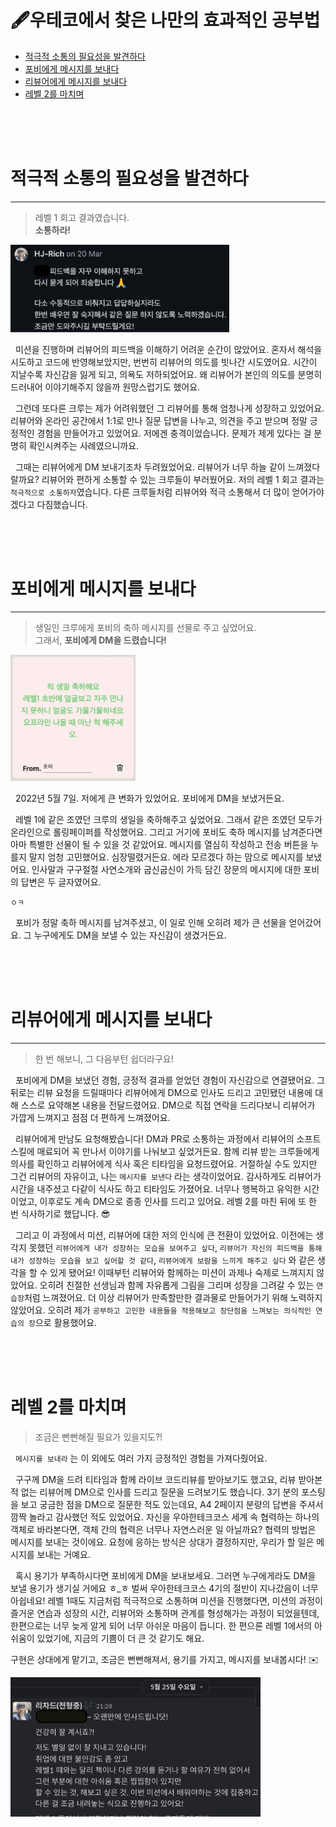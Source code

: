 # 🖋우테코에서 찾은 나만의 효과적인 공부법

- [적극적 소통의 필요성을 발견하다](#적극적-소통의-필요성을-발견하다)
- [포비에게 메시지를 보내다](#포비에게-메시지를-보내다)
- [리뷰어에게 메시지를 보내다](#리뷰어에게-메시지를-보내다)
- [레벨 2를 마치며](#레벨-2를-마치며)

<br><br><br>

# 적극적 소통의 필요성을 발견하다

---

> 레벨 1 회고 결과였습니다. <br> **소통하라!**

<img src="img/level2-confused.png" width="350px">

&nbsp; 미션을 진행하며 리뷰어의 피드백을 이해하기 어려운 순간이 많았어요.
혼자서 해석을 시도하고 코드에 반영해보았지만, 번번히 리뷰어의 의도를 빗나간 시도였어요.
시간이 지날수록 자신감을 잃게 되고, 의욕도 저하되었어요.
왜 리뷰어가 본인의 의도를 분명히 드러내어 이야기해주지 않을까 원망스럽기도 했어요.

&nbsp; 그런데 또다른 크루는 제가 어려워했던 그 리뷰어를 통해 엄청나게 성장하고 있었어요.
리뷰어와 온라인 공간에서 1:1로 만나 질문 답변을 나누고, 의견을 주고 받으며 정말 긍정적인 경험을 만들어가고 있었어요.
저에겐 충격이었습니다.
문제가 제게 있다는 걸 분명히 확인시켜주는 사례였으니까요.

&nbsp; 그때는 리뷰어에게 DM 보내기조차 두려웠었어요. 리뷰어가 너무 하늘 같이 느껴졌다랄까요?
리뷰어와 편하게 소통할 수 있는 크루들이 부러웠어요.
저의 레벨 1 회고 결과는 `적극적으로 소통하자`였습니다.
다른 크루들처럼 리뷰어와 적극 소통해서 더 많이 얻어가야겠다고 다짐했습니다.

<br><br><br>

# 포비에게 메시지를 보내다

---

> 생일인 크루에게 포비의 축하 메시지를 선물로 주고 싶었어요. <br> 그래서, **포비에게 DM을 드렸습니다!**

<img src="img/level2-pobi.png" width="200px" alt="https://rollingpaper.site/rolls/907353/">

&nbsp; 2022년 5월 7일. 저에게 큰 변화가 있었어요.
포비에게 DM을 보냈거든요.

&nbsp; 레벨 1에 같은 조였던 크루의 생일을 축하해주고 싶었어요.
그래서 같은 조였던 모두가 온라인으로 롤링페이퍼를 작성했어요.
그리고 거기에 포비도 축하 메시지를 남겨준다면 아마 특별한 선물이 될 수 있을 것 같았어요. 메시지를 열심히 작성하고 전송 버튼을 누를지 말지 엄청 고민했어요. 심장떨렸거든요.
에라 모르겠다 하는 맘으로 메시지를 보냈어요.
인사말과 구구절절 사연소개와 굽신굽신이 가득 담긴 장문의 메시지에 대한 포비의 답변은 두 글자였어요.

`ㅇㅋ`

&nbsp; 포비가 정말 축하 메시지를 남겨주셨고, 이 일로 인해 오히려 제가 큰 선물을 얻어갔어요.
그 누구에게도 DM을 보낼 수 있는 자신감이 생겼거든요.

<br><br><br>

# 리뷰어에게 메시지를 보내다

---

> 한 번 해보니, 그 다음부턴 쉽더라구요!

&nbsp; 포비에게 DM을 보냈던 경험, 긍정적 결과를 얻었던 경험이 자신감으로 연결됐어요.
그 뒤로는 리뷰 요청을 드릴때마다 리뷰어에게 DM으로 인사도 드리고 고민됐던 내용에 대해 스스로 요약해본 내용을 전달드렸어요.
DM으로 직접 연락을 드리다보니 리뷰어가 가깝게 느껴지고 점점 더 편하게 느껴졌어요.

&nbsp; 리뷰어에게 만남도 요청해봤습니다! DM과 PR로 소통하는 과정에서 리뷰어의 소프트스킬에 매료되어 꼭 만나서 이야기를 나눠보고 싶었거든요. 함께 리뷰 받는 크루들에게 의사를 확인하고
리뷰어에게 식사 혹은 티타임을 요청드렸어요. 거절하실 수도 있지만 그건 리뷰어의 자유이고, 나는 `메시지를 보낸다` 라는 생각이었어요. 감사하게도 리뷰어가 시간을 내주셨고 다같이 식사도 하고 티타임도 가졌어요.
너무나 행복하고 유익한 시간이었고, 이후로도 계속 DM으로 종종 인사를 드리고 있어요.
레벨 2를 마친 뒤에 또 한 번 식사하기로 했답니다. 😎

&nbsp; 그리고 이 과정에서 미션, 리뷰어에 대한 저의 인식에 큰 전환이 있었어요.
이전에는 생각지 못했던 `리뷰어에게 내가 성장하는 모습을 보여주고 싶다`, `리뷰어가 자신의 피드백을 통해 내가 성장하는 모습을 보고 싶어할 것 같다`, `리뷰어에게 보람을 느끼게 해주고 싶다` 와 같은 생각을 할
수 있게 됐어요! 이때부턴 리뷰어와 함께하는 미션이 과제나 숙제로 느껴지지 않았어요.
오히려 친절한 선생님과 함께 자유롭게 그림을 그리며 성장을 그려갈 수 있는 `연습장`처럼 느껴졌어요.
더 이상 리뷰어가 만족할만한 결과물로 만들어가기 위해 노력하지 않았어요.
오히려 제가 `공부하고 고민한 내용들을 적용해보고 장단점을 느껴보는 의식적인 연습의 장`으로 활용했어요.

<br><br><br>

# 레벨 2를 마치며

> 조금은 뻔뻔해질 필요가 있을지도?!

&nbsp; `메시지를 보내라` 는 이 외에도 여러 가지 긍정적인 경험을 가져다줬어요.

&nbsp; 구구께 DM을 드려 티타임과 함께 라이브 코드리뷰를 받아보기도 했고요, 리뷰 받아본 적 없는 리뷰어께 DM으로 인사를 드리고 질문을 드려보기도 했습니다.
3기 분의 포스팅을 보고 궁금한 점을 DM으로 질문한 적도 있는데요, A4 2페이지 분량의 답변을 주셔서 깜짝 놀라고 감사했던 적도 있었어요.
자신을 우아한테크코스 세계 속 협력하는 하나의 객체로 바라본다면, 객체 간의 협력은 너무나 자연스러운 일 아닐까요?
협력의 방법은 메시지를 보내는 것이에요.
요청에 응하는 방식은 상대가 결정하지만, 우리가 할 일은 메시지를 보내는 거예요.

&nbsp; 혹시 용기가 부족하시다면 포비에게 DM을 보내보세요.
그러면 누구에게라도 DM을 보낼 용기가 생기실 거에요 ㅎ_ㅎ 벌써 우아한테크코스 4기의 절반이 지나갔음이 너무 아쉽네요! 레벨 1때도 지금처럼 적극적으로 소통하며 미션을 진행했다면, 미션의 과정이 즐거운 연습과
성장의 시간, 리뷰어와 소통하며 관계를 형성해가는 과정이 되었을텐데, 한편으로는 너무 늦게 알게 되어 너무 아쉬운 마음이 듭니다. 한 편으론 레벨 1에서의 아쉬움이 있었기에, 지금의 기쁨이 더 큰 것 같기도 해요.

구현은 상대에게 맡기고, 조금은 뻔뻔해져서, 용기를 가지고, 메시지를 보내봅시다! ✉️

<img src="./img/level2-reviewer.png" width="400px">

<br><br><br>
